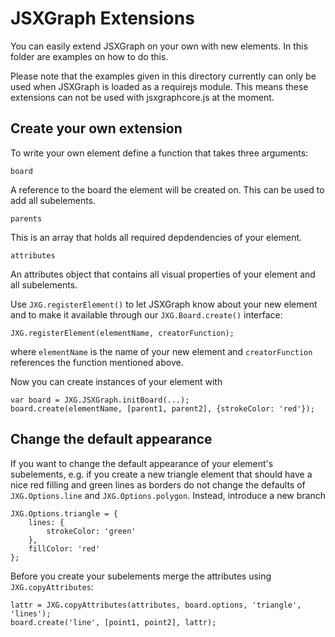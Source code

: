 JSXGraph Extensions
===================


You can easily extend JSXGraph on your own with new elements. In this folder are
examples on how to do this.

Please note that the examples given in this directory currently can only be used
when JSXGraph is loaded as a requirejs module. This means these extensions can
not be used with jsxgraphcore.js at the moment.


Create your own extension
-------------------------

To write your own element define a function that takes three arguments:


    board

A reference to the board the element will be created on. This can be used to
add all subelements.


    parents

This is an array that holds all required depdendencies of your element.


    attributes

An attributes object that contains all visual properties of your element and
all subelements.

Use ```JXG.registerElement()``` to let JSXGraph know about your new element and
to make it available through our ```JXG.Board.create()``` interface:

    JXG.registerElement(elementName, creatorFunction);

where ```elementName``` is the name of your new element and ```creatorFunction```
references the function mentioned above.

Now you can create instances of your element with

    var board = JXG.JSXGraph.initBoard(...);
    board.create(elementName, [parent1, parent2], {strokeColor: 'red'});


Change the default appearance
-----------------------------

If you want to change the default appearance of your element's subelements, e.g.
if you create a new triangle element that should have a nice red filling and
green lines as borders do not change the defaults of ```JXG.Options.line``` and
```JXG.Options.polygon```. Instead, introduce a new branch

    JXG.Options.triangle = {
        lines: {
        	strokeColor: 'green'
        },
        fillColor: 'red'
    };

Before you create your subelements merge the attributes using
```JXG.copyAttributes```:

    lattr = JXG.copyAttributes(attributes, board.options, 'triangle', 'lines');
    board.create('line', [point1, point2], lattr);
